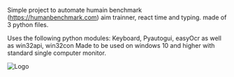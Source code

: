 Simple project to automate humain benchmark (https://humanbenchmark.com)  aim trainner, react time and typing.
made of 3 python files.

Uses the following python modules: Keyboard, Pyautogui, easyOcr as well as win32api, win32con
Made to be used on windows 10 and higher with standard single computer monitor.

![Logo](https://github.com/MoimeauxB/HumanBenchmarkHacks/assets/170000107/37ac0191-7b07-48e2-970b-fc066ffecd82)
